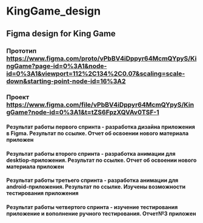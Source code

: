 # KingGame_design
## Figma design for King Game
### Прототип https://www.figma.com/proto/vPbBV4iDppyr64McmQYpyS/KingGame?page-id=0%3A1&node-id=0%3A1&viewport=112%2C134%2C0.07&scaling=scale-down&starting-point-node-id=16%3A2
### Проект https://www.figma.com/file/vPbBV4iDppyr64McmQYpyS/KingGame?node-id=0%3A1&t=tZS6FpzXQVAv0TSF-1
#### Результат работы первого спринта - разработка дизайна приложения в Figma. Результат по ссылке. Отчет об освоении нового материала приложен
#### Результат работы второго спринта - разработка анимации для desktiop-приложения. Результат по ссылке. Отчет об освоении нового материала приложен
#### Результат работы третьего спринта - разработка анимации для android-приложения. Результат по ссылке. Изучены возможности тестирования приложения
#### Результат работы четвертого спринта - изучение тестирования приложение и вополнение ручного тестирования. Отчет№3 приложен
